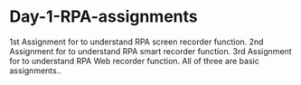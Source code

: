 # Day-1-RPA-assignments
1st Assignment for to understand RPA screen recorder function.
2nd Assignment for to understand RPA smart recorder function.
3rd Assignment for to understand RPA Web recorder function.
All of three are basic assignments..
